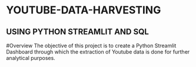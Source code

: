 # YOUTUBE-DATA-HARVESTING
## USING PYTHON STREAMLIT AND SQL

#Overview
The objective of this project is to create a Python Streamlit Dashboard 
through which the extraction of Youtube data is done for further analytical purposes.


